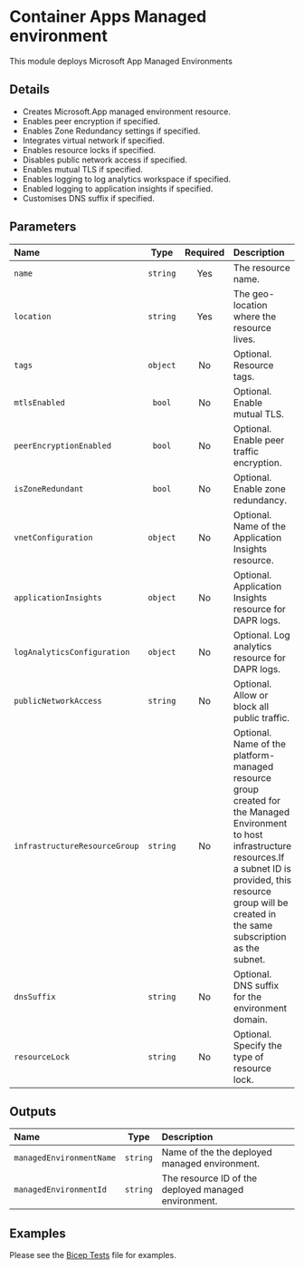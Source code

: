 # Container Apps Managed environment

This module deploys Microsoft App Managed Environments

## Details

- Creates Microsoft.App managed environment resource.
- Enables peer encryption if specified.
- Enables Zone Redundancy settings if specified.
- Integrates virtual network if specified.
- Enables resource locks if specified.
- Disables public network access if specified.
- Enables mutual TLS if specified.
- Enables logging to log analytics workspace if specified.
- Enabled logging to application insights if specified.
- Customises DNS suffix if specified.

## Parameters

| Name                          | Type     | Required | Description                                                                                                                                                                                                                        |
| :---------------------------- | :------: | :------: | :--------------------------------------------------------------------------------------------------------------------------------------------------------------------------------------------------------------------------------- |
| `name`                        | `string` | Yes      | The resource name.                                                                                                                                                                                                                 |
| `location`                    | `string` | Yes      | The geo-location where the resource lives.                                                                                                                                                                                         |
| `tags`                        | `object` | No       | Optional. Resource tags.                                                                                                                                                                                                           |
| `mtlsEnabled`                 | `bool`   | No       | Optional. Enable mutual TLS.                                                                                                                                                                                                       |
| `peerEncryptionEnabled`       | `bool`   | No       | Optional. Enable peer traffic encryption.                                                                                                                                                                                          |
| `isZoneRedundant`             | `bool`   | No       | Optional. Enable zone redundancy.                                                                                                                                                                                                  |
| `vnetConfiguration`           | `object` | No       | Optional. Name of the Application Insights resource.                                                                                                                                                                               |
| `applicationInsights`         | `object` | No       | Optional. Application Insights resource for DAPR logs.                                                                                                                                                                             |
| `logAnalyticsConfiguration`   | `object` | No       | Optional. Log analytics resource for DAPR logs.                                                                                                                                                                                    |
| `publicNetworkAccess`         | `string` | No       | Optional. Allow or block all public traffic.                                                                                                                                                                                       |
| `infrastructureResourceGroup` | `string` | No       | Optional. Name of the platform-managed resource group created for the Managed Environment to host infrastructure resources.If a subnet ID is provided, this resource group will be created in the same subscription as the subnet. |
| `dnsSuffix`                   | `string` | No       | Optional. DNS suffix for the environment domain.                                                                                                                                                                                   |
| `resourceLock`                | `string` | No       | Optional. Specify the type of resource lock.                                                                                                                                                                                       |

## Outputs

| Name                     | Type     | Description                                          |
| :----------------------- | :------: | :--------------------------------------------------- |
| `managedEnvironmentName` | `string` | Name of the the deployed managed environment.        |
| `managedEnvironmentId`   | `string` | The resource ID of the deployed managed environment. |

## Examples

Please see the [Bicep Tests](test/main.test.bicep) file for examples.